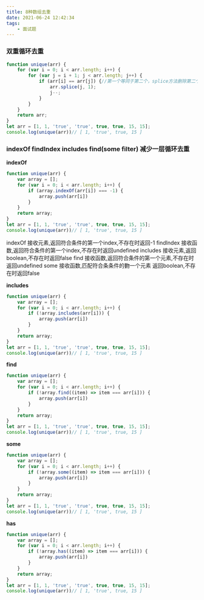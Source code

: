 ```yaml
---
title: 8种数组去重
date: 2021-06-24 12:42:34
tags: 
    - 面试题
---
```

### 双重循环去重
```js
function unique(arr) {
    for (var i = 0; i < arr.length; i++) {
        for (var j = i + 1; j < arr.length; j++) {
            if (arr[i] == arr[j]) {//第一个等同于第二个，splice方法删除第二个
                arr.splice(j, 1);
                j--;
            }
        }
    }
    return arr;
}
let arr = [1, 1, 'true', 'true', true, true, 15, 15];
console.log(unique(arr))// [ 1, 'true', true, 15 ]
```

### indexOf findIndex includes find(some filter) 减少一层循环去重

__indexOf__
```js
function unique(arr) {
    var array = [];
    for (var i = 0; i < arr.length; i++) {
        if (array.indexOf(arr[i]) === -1) {
            array.push(arr[i])
        }
    }
    return array;
}
let arr = [1, 1, 'true', 'true', true, true, 15, 15];
console.log(unique(arr))// [ 1, 'true', true, 15 ]
```
indexOf 接收元素,返回符合条件的第一个index,不存在时返回-1
findIndex 接收函数,返回符合条件的第一个index,不存在时返回undefined
includes 接收元素,返回boolean,不存在时返回false
find 接收函数,返回符合条件的第一个元素,不存在时返回undefined
some 接收函数,匹配符合条条件的覅一个元素 返回boolean,不存在时返回false




__includes__
```js
function unique(arr) {
    var array = [];
    for (var i = 0; i < arr.length; i++) {
        if (!array.includes(arr[i])) {
            array.push(arr[i])
        }
    }
    return array;
}
let arr = [1, 1, 'true', 'true', true, true, 15, 15];
console.log(unique(arr))// [ 1, 'true', true, 15 ]
```

__find__
```js
function unique(arr) {
    var array = [];
    for (var i = 0; i < arr.length; i++) {
        if (!array.find((item) => item === arr[i])) {
            array.push(arr[i])
        }
    }
    return array;
}
let arr = [1, 1, 'true', 'true', true, true, 15, 15];
console.log(unique(arr))// [ 1, 'true', true, 15 ]
```

__some__
```js
function unique(arr) {
    var array = [];
    for (var i = 0; i < arr.length; i++) {
        if (!array.some((item) => item === arr[i])) {
            array.push(arr[i])
        }
    }
    return array;
}
let arr = [1, 1, 'true', 'true', true, true, 15, 15];
console.log(unique(arr))// [ 1, 'true', true, 15 ]
```

__has__
```js
function unique(arr) {
    var array = [];
    for (var i = 0; i < arr.length; i++) {
        if (!array.has((item) => item === arr[i])) {
            array.push(arr[i])
        }
    }
    return array;
}
let arr = [1, 1, 'true', 'true', true, true, 15, 15];
console.log(unique(arr))// [ 1, 'true', true, 15 ]
```
